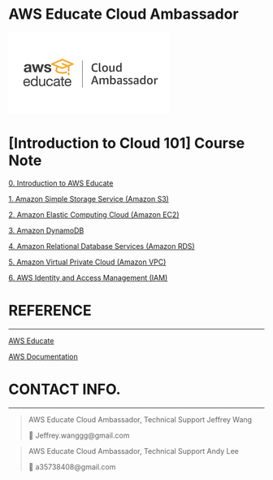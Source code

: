 # AWS Educate Cloud Ambassador

![cloudambassador.png](AWS-Educate-Cloud-Ambassador-Cloud-101-Course-Note/cloudambassador.png)

# [Introduction to Cloud 101]  Course Note

[0. Introduction to AWS Educate](AWS-Educate-Cloud-Ambassador-Cloud-101-Course-Note/0%20Introduction%20to%20AWS%20Educate%20d7e0eec56627483ba020e0d45603c574.md)

[1. Amazon Simple Storage Service (Amazon S3)](AWS-Educate-Cloud-Ambassador-Cloud-101-Course-Note/1%20Amazon%20Simple%20Storage%20Service%20(Amazon%20S3)%202fb0113f6f03457e9bcf3a269a2a662b.md)

[2. Amazon Elastic Computing Cloud (Amazon EC2)](AWS-Educate-Cloud-Ambassador-Cloud-101-Course-Note/2%20Amazon%20Elastic%20Computing%20Cloud%20(Amazon%20EC2)%209a895f2637cf443bb49160dd097afdbd.md)

[3. Amazon DynamoDB](AWS-Educate-Cloud-Ambassador-Cloud-101-Course-Note/3%20Amazon%20DynamoDB%20866ce12beec74bbf80c3f287b4c6931c.md)

[4. Amazon Relational Database Services (Amazon RDS)](AWS-Educate-Cloud-Ambassador-Cloud-101-Course-Note/4%20Amazon%20Relational%20Database%20Services%20(Amazon%20RDS)%20f8f5736469ed4fc99c307af8785f33a8.md)

[5. Amazon Virtual Private Cloud (Amazon VPC)](AWS-Educate-Cloud-Ambassador-Cloud-101-Course-Note/5%20Amazon%20Virtual%20Private%20Cloud%20(Amazon%20VPC)%20622a4d700a59468d812f375e6e077bc6.md)

[6. AWS Identity and Access Management (IAM)](AWS-Educate-Cloud-Ambassador-Cloud-101-Course-Note/6%20AWS%20Identity%20and%20Access%20Management%20(IAM)%203ee894f6f98c4fb19c9bdaf37fe1f2f7.md)

# REFERENCE

---

[AWS Educate](http://awseducate.com)

[AWS Documentation](https://docs.aws.amazon.com)

# CONTACT INFO.

---

> AWS Educate Cloud Ambassador, Technical Support
Jeffrey Wang
> 
> 
> <aside>
> 📩 Jeffrey.wanggg@gmail.com
> 
> </aside>
> 

> AWS Educate Cloud Ambassador, Technical Support
Andy Lee
> 
> 
> <aside>
> 📩 a35738408@gmail.com
> 
> </aside>
>